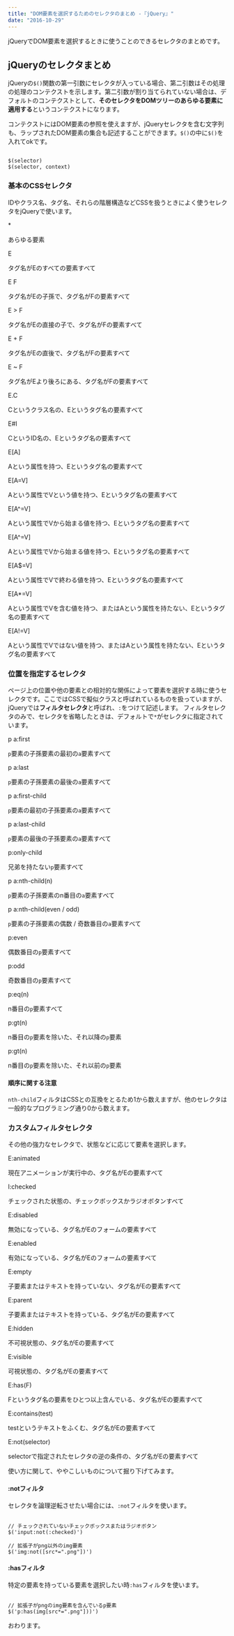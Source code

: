 ```yaml
---
title: "DOM要素を選択するためのセレクタのまとめ -『jQuery』"
date: "2016-10-29"
---
```


jQueryでDOM要素を選択するときに使うことのできるセレクタのまとめです。

## jQueryのセレクタまとめ

jQueryの`$()`関数の第一引数にセレクタが入っている場合、第二引数はその処理の処理のコンテクストを示します。第二引数が割り当てられていない場合は、デフォルトのコンテクストとして、**そのセレクタをDOMツリーのあらゆる要素に適用する**というコンテクストになります。

コンテクストにはDOM要素の参照を使えますが、jQueryセレクタを含む文字列も、ラップされたDOM要素の集合も記述することができます。`$()`の中に`$()`を入れてokです。

```

$(selector)
$(selector, context)
```

### 基本のCSSセレクタ

IDやクラス名、タグ名、それらの階層構造などCSSを扱うときによく使うセレクタをjQueryで使います。

\*

あらゆる要素

E

タグ名がEのすべての要素すべて

E F

タグ名がEの子孫で、タグ名がFの要素すべて

E > F

タグ名がEの直接の子で、タグ名がFの要素すべて

E + F

タグ名がEの直後で、タグ名がFの要素すべて

E ~ F

タグ名がEより後ろにある、タグ名がFの要素すべて

E.C

Cというクラス名の、Eというタグ名の要素すべて

E#I

CというID名の、Eというタグ名の要素すべて

E\[A\]

Aという属性を持つ、Eというタグ名の要素すべて

E\[A=V\]

Aという属性でVという値を持つ、Eというタグ名の要素すべて

E\[A^=V\]

Aという属性でVから始まる値を持つ、Eというタグ名の要素すべて

E\[A^=V\]

Aという属性でVから始まる値を持つ、Eというタグ名の要素すべて

E\[A$=V\]

Aという属性でVで終わる値を持つ、Eというタグ名の要素すべて

E\[A\*=V\]

Aという属性でVを含む値を持つ、またはAという属性を持たない、Eというタグ名の要素すべて

E\[A!=V\]

Aという属性でVではない値を持つ、またはAという属性を持たない、Eというタグ名の要素すべて

### 位置を指定するセレクタ

ページ上の位置や他の要素との相対的な関係によって要素を選択する時に使うセレクタです。ここではCSSで擬似クラスと呼ばれているものを扱っていますが、jQueryでは**フィルタセレクタ**と呼ばれ、`:`をつけて記述します。 フィルタセレクタのみで、セレクタを省略したときは、デフォルトで`*`がセレクタに指定されています。

p a:first

`p`要素の子孫要素の最初の`a`要素すべて

p a:last

`p`要素の子孫要素の最後の`a`要素すべて

p a:first-child

`p`要素の最初の子孫要素の`a`要素すべて

p a:last-child

`p`要素の最後の子孫要素の`a`要素すべて

p:only-child

兄弟を持たない`p`要素すべて

p a:nth-child(n)

`p`要素の子孫要素のn番目の`a`要素すべて

p a:nth-child(even / odd)

`p`要素の子孫要素の偶数 / 奇数番目の`a`要素すべて

p:even

偶数番目の`p`要素すべて

p:odd

奇数番目の`p`要素すべて

p:eq(n)

n番目の`p`要素すべて

p:gt(n)

n番目の`p`要素を除いた、それ以降の`p`要素

p:gt(n)

n番目の`p`要素を除いた、それ以前の`p`要素

#### 順序に関する注意

`nth-child`フィルタはCSSとの互換をとるため1から数えますが、他のセレクタは一般的なプログラミング通り0から数えます。

### カスタムフィルタセレクタ

その他の強力なセレクタで、状態などに応じて要素を選択します。

E:animated

現在アニメーションが実行中の、タグ名がEの要素すべて

I:checked

チェックされた状態の、チェックボックスかラジオボタンすべて

E:disabled

無効になっている、タグ名がEのフォームの要素すべて

E:enabled

有効になっている、タグ名がEのフォームの要素すべて

E:empty

子要素またはテキストを持っていない、タグ名がEの要素すべて

E:parent

子要素またはテキストを持っている、タグ名がEの要素すべて

E:hidden

不可視状態の、タグ名がEの要素すべて

E:visible

可視状態の、タグ名がEの要素すべて

E:has(F)

Fというタグ名の要素をひとつ以上含んでいる、タグ名がEの要素すべて

E:contains(test)

testというテキストをふくむ、タグ名がEの要素すべて

E:not(selector)

selectorで指定されたセレクタの逆の条件の、タグ名がEの要素すべて

使い方に関して、ややこしいものについて掘り下げてみます。

#### :notフィルタ

セレクタを論理逆転させたい場合には、`:not`フィルタを使います。

```

// チェックされていないチェックボックスまたはラジオボタン
$('input:not(:checked)')

// 拡張子がpng以外のimg要素
$('img:not([src*=".png"])')
```

#### :hasフィルタ

特定の要素を持っている要素を選択したい時`:has`フィルタを使います。

```

// 拡張子がpngのimg要素を含んでいるp要素
$('p:has(img[src*=".png"]))')
```

おわります。
